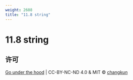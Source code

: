 ```yaml
---
weight: 2608
title: "11.8 string"
---
```


# 11.8 string

## 许可

[Go under the hood](https://github.com/changkun/go-under-the-hood) | CC-BY-NC-ND 4.0 & MIT &copy; [changkun](https://changkun.de)